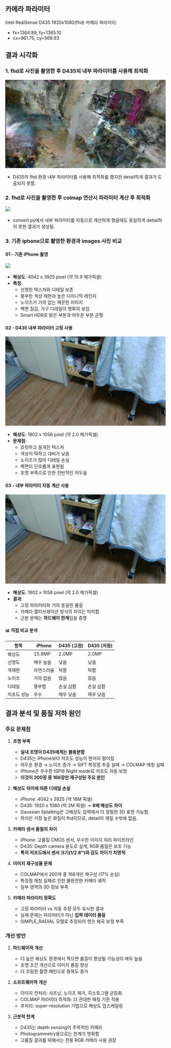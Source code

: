 
## 카메라 파라미터

Intel RealSense D435 1920x1080(fhd) 카메라 파라미터:
  - fx=1364.89, fy=1365.10
  - cx=961.75, cy=569.93

## 결과 시각화

### 1. fhd로 사진을 촬영한 후 D435의 내부 파라미터를 사용해 최적화
![](../video_picture/250929_room_fhd_colmapfixed.gif)
- D435의 fhd 환경 내부 파라미터를 사용해 최적화를 했지만 detail하게 결과가 도출되지 못함.


### 2. fhd로 사진을 촬영한 후 colmap 연산시 파라미터 계산 후 최적화
![](../video_picture/250929_room_fhd_colmapauto.gif)
- convert.py에서 내부 파라미터를 자동으로 계산하게 했음에도 동일하게 detial하지 못한 결과가 생성됨.

### 3. 기존 iphone으로 촬영한 환경과 images 사진 비교

#### 01 - 기존 iPhone 촬영
![](../video_picture/250929_room_iphone_result.jpg)
- **해상도**: 4042 x 3925 pixel (약 15.9 메가픽셀)
- **특징**:
  - 선명한 텍스처와 디테일 보존
  - 풍부한 색상 재현과 높은 다이나믹 레인지
  - 노이즈가 거의 없는 깨끗한 이미지
  - 벽면 질감, 가구 디테일이 명확히 보임
  - Smart HDR로 밝은 부분과 어두운 부분 균형

#### 02 - D435 내부 파라미터 고정 사용
![](../video_picture/250929_room_fhd_colmapfixed_result.jpg)
- **해상도**: 1902 x 1058 pixel (약 2.0 메가픽셀)
- **문제점**:
  - 흐릿하고 뭉개진 텍스처
  - 색상이 탁하고 대비가 낮음
  - 노이즈가 많아 디테일 손실
  - 벽면이 단조롭게 표현됨
  - 조명 부족으로 인한 전반적인 어두움

#### 03 - 내부 파라미터 자동 계산 사용
![](../video_picture/250929_room_fhd_colmapauto_result.jpg)
- **해상도**: 1902 x 1058 pixel (약 2.0 메가픽셀)
- **결과**:
  - 고정 파라미터와 거의 동일한 품질
  - 카메라 캘리브레이션 방식의 차이는 미미함
  - 근본 문제는 **하드웨어 한계**임을 증명

#### 📊 **직접 비교 분석**
| 항목 | iPhone | D435 (고정) | D435 (자동) |
|------|--------|------------|------------|
| 해상도 | 15.9MP | 2.0MP | 2.0MP |
| 선명도 | 매우 높음 | 낮음 | 낮음 |
| 색재현 | 자연스러움 | 탁함 | 탁함 |
| 노이즈 | 거의 없음 | 많음 | 많음 |
| 디테일 | 풍부함 | 손실 심함 | 손실 심함 |
| 저조도 성능 | 우수 | 매우 낮음 | 매우 낮음 |

## 결과 분석 및 품질 저하 원인

### 주요 문제점

1. **조명 부족**
   - **실내 조명이 D435에게는 불충분함**
   - D435는 iPhone보다 저조도 성능이 현저히 떨어짐
   - 어두운 환경 → 노이즈 증가 → SIFT 특징점 추출 실패 → COLMAP 매칭 실패
   - iPhone은 우수한 ISP와 Night mode로 저조도 자동 보정
   - **이것이 200장 중 166장만 재구성된 주요 원인**

2. **해상도 차이에 따른 디테일 손실**
   - iPhone: 4042 x 3925 (약 16M 픽셀)
   - D435: 1920 x 1080 (약 2M 픽셀) → **8배 해상도 차이**
   - Gaussian Splatting은 고해상도 입력에서 더 정밀한 3D 표현 가능함.
   - 하지만 가장 높은 화질이 fhd이므로, detail이 깨질 수밖에 없음.

3. **카메라 센서 품질의 차이**
   - iPhone: 고품질 CMOS 센서, 우수한 이미지 처리 파이프라인
   - D435: Depth camera 용도로 설계, RGB 품질은 보조 기능
   - **특히 저조도에서 센서 크기(1/2.8")와 감도 차이가 치명적**

3. **이미지 재구성율 문제**
   - COLMAP에서 200개 중 166개만 재구성 (17% 손실)
   - 특징점 매칭 실패로 인한 불완전한 카메라 궤적
   - 일부 영역의 3D 정보 부족

4. **카메라 파라미터 정확도**
   - 고정 파라미터 vs 자동 추정 모두 유사한 결과
   - 실제 문제는 파라미터가 아닌 **입력 데이터 품질**
   - SIMPLE_RADIAL 모델로 추정되어 렌즈 왜곡 보정 부족

### 개선 방안

1. **하드웨어적 개선**
   - 더 높은 해상도 환경에서 찍으면 품질이 향상될 가능성이 매우 높음
   - 조명 조건 개선으로 이미지 품질 향상
   - 더 조밀한 촬영 패턴으로 중복도 증가

2. **소프트웨어적 개선**
   - 이미지 전처리: 샤프닝, 노이즈 제거, 히스토그램 균등화
   - COLMAP 파라미터 최적화: 더 관대한 매칭 기준 적용
   - 후처리: super-resolution 기법으로 해상도 업스케일링

3. **근본적 한계**
   - D435는 depth sensing이 주목적인 카메라
   - Photogrammetry용으로는 한계가 명확함
   - 고품질 결과를 위해서는 전용 RGB 카메라 사용 권장

